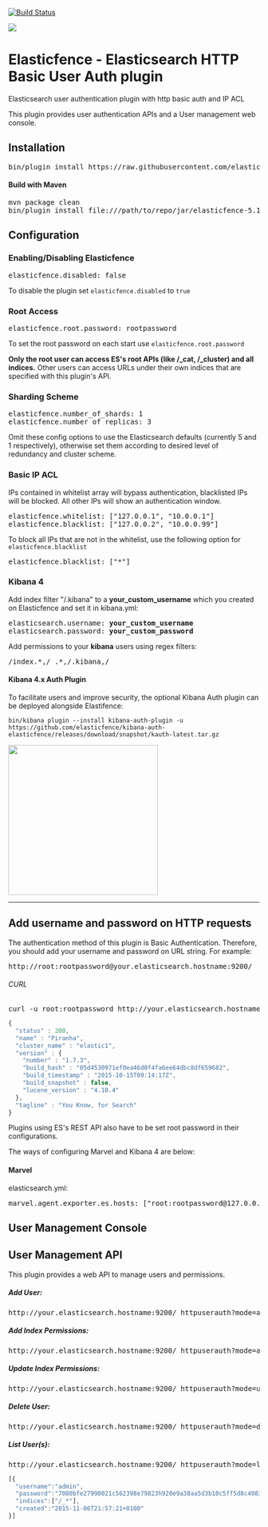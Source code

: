 [![Build Status](https://travis-ci.org/elasticfence/elasticsearch-http-user-auth.svg?branch=5.1.1)](https://travis-ci.org/elasticfence/elasticsearch-http-user-auth)

![](http://i.imgur.com/OFFgrm8.png?1)

# Elasticfence - Elasticsearch HTTP Basic User Auth plugin

Elasticsearch user authentication plugin with http basic auth and IP ACL

This plugin provides user authentication APIs and a User management web console. 

## Installation 
<pre>
bin/plugin install https://raw.githubusercontent.com/elasticfence/elasticsearch-http-user-auth/5.1.1/jar/elasticfence-5.1.1-SNAPSHOT.zip
</pre>

#### Build with Maven
<pre>
mvn package clean
bin/plugin install file:///path/to/repo/jar/elasticfence-5.1.1-SNAPSHOT.zip
</pre>

## Configuration

### Enabling/Disabling Elasticfence
<pre>
elasticfence.disabled: false
</pre>

To disable the plugin set `elasticfence.disabled` to `true`

### Root Access
<pre>
elasticfence.root.password: rootpassword
</pre>

To set the root password on each start use `elasticfence.root.password`

**Only the root user can access ES's root APIs (like /_cat, /_cluster) and all indices.**  Other users can access URLs under their own indices that are specified with this plugin's API.

### Sharding Scheme
<pre>
elasticfence.number_of_shards: 1
elasticfence.number_of_replicas: 3
</pre>

Omit these config options to use the Elasticsearch defaults (currently 5 and 1 respectively), otherwise set them according to desired level of redundancy and cluster scheme.

### Basic IP ACL
IPs contained in whitelist array will bypass authentication, blacklisted IPs will be blocked.  All other IPs will show an authentication window.
<pre>
elasticfence.whitelist: ["127.0.0.1", "10.0.0.1"]
elasticfence.blacklist: ["127.0.0.2", "10.0.0.99"]
</pre>

To block all IPs that are not in the whitelist, use the following option for `elasticfence.blacklist`
<pre>
elasticfence.blacklist: ["*"]
</pre>

### Kibana 4
Add index filter "/.kibana" to a <b>your_custom_username</b> which you created on Elasticfence and set it in kibana.yml:
<pre>
elasticsearch.username: <b>your_custom_username</b>
elasticsearch.password: <b>your_custom_password</b>
</pre>

Add permissions to your <b>kibana</b> users using regex filters: 
<pre>
/index.*,/_.*,/.kibana,/
</pre>

#### Kibana 4.x Auth Plugin
To facilitate users and improve security, the optional Kibana Auth plugin can be deployed alongside Elastifence:
```
bin/kibana plugin --install kibana-auth-plugin -u https://github.com/elasticfence/kibana-auth-elasticfence/releases/download/snapshot/kauth-latest.tar.gz
```
<img src="https://cloud.githubusercontent.com/assets/1423657/18619991/c47b632e-7e09-11e6-9eff-7b8324ad04c6.png" width="300"/>

---------------

## Add username and password on HTTP requests
The authentication method of this plugin is Basic Authentication. Therefore, you should add your username and password on URL string. For example: 

<pre>
http://root:rootpassword@your.elasticsearch.hostname:9200/
</pre>

###### CURL
<pre>
curl -u root:rootpassword http://your.elasticsearch.hostname:9200/
</pre>
```javascript
{
  "status" : 200,
  "name" : "Piranha",
  "cluster_name" : "elastic1",
  "version" : {
    "number" : "1.7.3",
    "build_hash" : "05d4530971ef0ea46d0f4fa6ee64dbc8df659682",
    "build_timestamp" : "2015-10-15T09:14:17Z",
    "build_snapshot" : false,
    "lucene_version" : "4.10.4"
  },
  "tagline" : "You Know, for Search"
}
```

Plugins using ES's REST API also have to be set root password in their configurations.

The ways of configuring Marvel and Kibana 4 are below: 

#### Marvel 
elasticsearch.yml:
<pre>
marvel.agent.exporter.es.hosts: ["root:rootpassword@127.0.0.1:9200"]
</pre>

## User Management Console

## User Management API
This plugin provides a web API to manage users and permissions.

##### Add User:
<pre>
http://your.elasticsearch.hostname:9200/_httpuserauth?mode=adduser&username=admin&password=somepass
</pre>

##### Add Index Permissions:
<pre>
http://your.elasticsearch.hostname:9200/_httpuserauth?mode=addindex&username=admin&index=index*
</pre>

##### Update Index Permissions:
<pre>
http://your.elasticsearch.hostname:9200/_httpuserauth?mode=updateindex&username=admin&index=index-*
</pre>

##### Delete User:
<pre>
http://your.elasticsearch.hostname:9200/_httpuserauth?mode=deleteuser&username=admin
</pre>

##### List User(s):
<pre>
http://your.elasticsearch.hostname:9200/_httpuserauth?mode=list
</pre>
```javascript
[{ 
  "username":"admin",
  "password":"7080bfe27990021c562398e79823h920e9a38aa5d3b10c5ff5d8c498305",
  "indices":["/_*"],
  "created":"2015-11-06T21:57:21+0100"
}]
```
